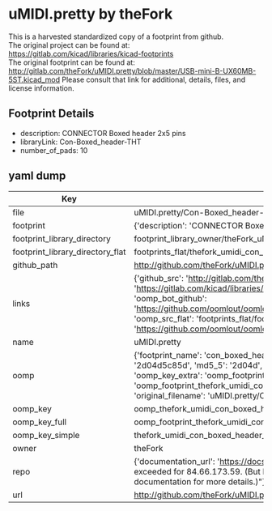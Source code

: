 # uMIDI.pretty by theFork  
This is a harvested standardized copy of a footprint from github.  
The original project can be found at:  
https://gitlab.com/kicad/libraries/kicad-footprints  
The original footprint can be found at:
http://gitlab.com/theFork/uMIDI.pretty/blob/master/USB-mini-B-UX60MB-5ST.kicad_mod
Please consult that link for additional, details, files, and license information.  
## Footprint Details
* description: CONNECTOR Boxed header 2x5 pins  
* libraryLink: Con-Boxed_header-THT  
* number_of_pads: 10  
## yaml dump  
| Key | Value |  
| --- | --- |  
| file | uMIDI.pretty/Con-Boxed_header-THT.kicad_mod |  
| footprint | {'description': 'CONNECTOR Boxed header 2x5 pins', 'libraryLink': 'Con-Boxed_header-THT', 'number_of_pads': 10} |  
| footprint_library_directory | footprint_library_owner/theFork_uMIDI.pretty |  
| footprint_library_directory_flat | footprints_flat/thefork_umidi_con_boxed_header_tht/working |  
| github_path | http://github.com/theFork/uMIDI.pretty/blob/master/Con-Boxed_header-THT.kicad_mod |  
| links | {'github_src': 'http://gitlab.com/theFork/uMIDI.pretty/blob/master/USB-mini-B-UX60MB-5ST.kicad_mod', 'github_src_repo': 'https://gitlab.com/kicad/libraries/kicad-footprints', 'oomp_bot': 'footprints/thefork_umidi_con_boxed_header_tht/working', 'oomp_bot_github': 'https://github.com/oomlout/oomlout_oomp_footprint_bot/tree/main/footprints/thefork_umidi_con_boxed_header_tht/working', 'oomp_src_flat': 'footprints_flat/footprints_flat/thefork_umidi_con_boxed_header_tht/working', 'oomp_src_flat_github': 'https://github.com/oomlout/oomlout_oomp_footprint_src/tree/main/footprints_flat/thefork_umidi_con_boxed_header_tht/working'} |  
| name | uMIDI.pretty |  
| oomp | {'footprint_name': 'con_boxed_header_tht', 'library_name': 'umidi', 'md5': '2d04d5c85dcde297cf839236624bd21d', 'md5_10': '2d04d5c85d', 'md5_5': '2d04d', 'md5_6': '2d04d5', 'oomp_key': 'oomp_thefork_umidi_con_boxed_header_tht', 'oomp_key_extra': 'oomp_footprint_thefork_umidi_con_boxed_header_tht', 'oomp_key_full': 'oomp_footprint_thefork_umidi_con_boxed_header_tht_2d04d5', 'oomp_key_simple': 'thefork_umidi_con_boxed_header_tht', 'original_filename': 'uMIDI.pretty/Con-Boxed_header-THT.kicad_mod', 'owner_name': 'thefork'} |  
| oomp_key | oomp_thefork_umidi_con_boxed_header_tht |  
| oomp_key_full | oomp_footprint_thefork_umidi_con_boxed_header_tht |  
| oomp_key_simple | thefork_umidi_con_boxed_header_tht |  
| owner | theFork |  
| repo | {'documentation_url': 'https://docs.github.com/rest/overview/resources-in-the-rest-api#rate-limiting', 'message': "API rate limit exceeded for 84.66.173.59. (But here's the good news: Authenticated requests get a higher rate limit. Check out the documentation for more details.)"} |  
| url | http://github.com/theFork/uMIDI.pretty |  


